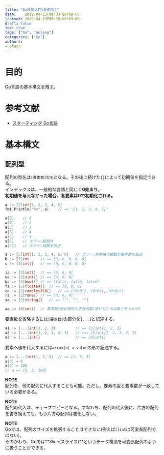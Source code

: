 ```yaml
---
title: "Go言語入門(配列型)"
date:    2019-04-13T09:00:00+09:00
lastmod: 2019-04-13T09:00:00+09:00
draft: false
toc: true
tags: ["Go", "Golang"]
categories: ["Go"]
authors:
- otaon
---
```


# 目的
Go言語の基本構文を残す。

# 参考文献
- [スターティング Go言語](https://www.shoeisha.co.jp/book/detail/9784798142418)

# 基本構文
## 配列型
配列の型名は`[要素数]型名`となる。その後に続けた`{}`によって初期値を指定できる。  
インデックスは、一般的な言語と同じく**0始まり**。  
**初期値を与えなかった場合、各要素は0で初期化される。**

```go
a := [5]int{1, 2, 3, 4, 5}
fmt.Println("%v", a)	// => "[1, 2, 3, 4, 5]"

a[0]	// 1
a[1]	// 2
a[2]	// 3
a[3]	// 4
a[4]	// 5
a[5]	// エラー:範囲外
a[-1]	// エラー:負数を指定

a := [5]int{1, 2, 3, 4, 5, 6}	// エラー:初期値の個数が要素数を超過
b := [5]int		// == [0, 0, 0, 0, 0]
c := [5]int{}	// == [0, 0, 0, 0, 0]

ia := [3]int{}	// == [0, 0, 0]
ua := [3]uint{}	// == [0, 0, 0]
ba := [3]bool{}	// == [false, false, false]
fa := [3]float64{}	// == [0, 0, 0]
ca := [3]complex128{}	// == [(0+0i), (0+0i), (0+0i)]
ra := [3]rune{}	// == [0, 0, 0]
sa := [3]string{}	// == ["", "", ""]

aa := [0]int{}	// 要素数が0の配列も定義可能(使いどころは無さそうだが)
```

要素数を省略するには`[要素数]`の部分を`[...]`と記述する。

```go
a1 := [...]int{1, 2, 3}			// == [3]int{1, 2, 3}
a2 := [...]int{1, 2, 3, 4, 5}	// === [5]int{1, 2, 3, 4, 5}
a3 := [...]int{}				// == [0]int{}
```

要素へ値を代入するには`array[n] = value`の形で記述する。

```go
a := [...]int{1, 2, 3}	// == [1, 2, 3]
a[0] = 0
a[2] = 100
// a == [0, 2, 100]
```

**NOTE**  
配列を、他の配列に代入することも可能。ただし、要素の型と要素数が一致している必要がある。  

**NOTE**  
配列の代入は、ディープコピーとなる。すなわち、配列の代入後に、片方の配列を書き換えても、もう片方の配列は変化しない。

**NOTE**  
Goでは、配列のサイズを拡張することはできない(例えば`[]int`は可変長配列ではない)。  
そのかわり、Goでは**Slice(スライス)**というデータ構造を可変長配列のように扱うことができる。

